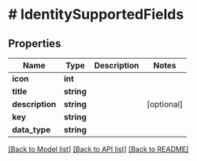 # # IdentitySupportedFields

## Properties

Name | Type | Description | Notes
------------ | ------------- | ------------- | -------------
**icon** | **int** |  |
**title** | **string** |  |
**description** | **string** |  | [optional]
**key** | **string** |  |
**data_type** | **string** |  |

[[Back to Model list]](../../README.md#models) [[Back to API list]](../../README.md#endpoints) [[Back to README]](../../README.md)
